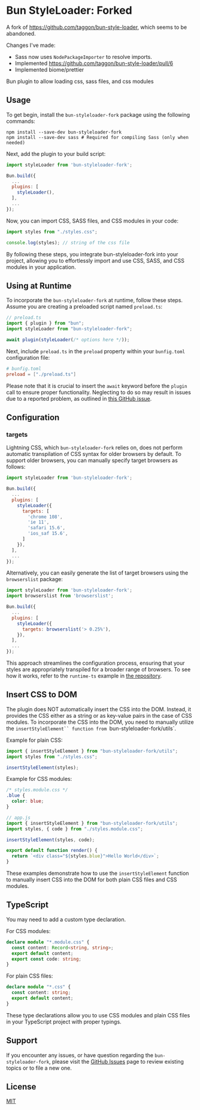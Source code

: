# Bun StyleLoader: Forked

A fork of https://github.com/taggon/bun-style-loader, which seems to be abandoned.

Changes I've made:

- Sass now uses `NodePackageImporter` to resolve imports.
- Implemented https://github.com/taggon/bun-style-loader/pull/6
- Implemented biome/prettier

Bun plugin to allow loading css, sass files, and css modules

## Usage

To get begin, install the `bun-styleloader-fork` package using the following commands:

```shell
npm install --save-dev bun-styleloader-fork
npm install --save-dev sass # Required for compiling Sass (only when needed)
```

Next, add the plugin to your build script:

```js
import styleLoader from 'bun-styleloader-fork';

Bun.build({
  ...
  plugins: [
    styleLoader(),
  ],
  ...
});
```

Now, you can import CSS, SASS files, and CSS modules in your code:

```js
import styles from "./styles.css";

console.log(styles); // string of the css file
```

By following these steps, you integrate bun-styleloader-fork into your project, allowing you to effortlessly import and use CSS, SASS, and CSS modules in your application.

## Using at Runtime

To incorporate the `bun-styleloader-fork` at runtime, follow these steps. Assume you are creating a preloaded script named `preload.ts`:

```js
// preload.ts
import { plugin } from "bun";
import styleLoader from "bun-styleloader-fork";

await plugin(styleLoader(/* options here */));
```

Next, include `preload.ts` in the `preload` property within your `bunfig.toml` configuration file:

```toml
# bunfig.toml
preload = ["./preload.ts"]
```

Please note that it is crucial to insert the `await` keyword before the `plugin` call to ensure proper functionality. Neglecting to do so may result in issues due to a reported problem, as outlined in [this GitHub issue](https://github.com/oven-sh/bun/issues/5520).

## Configuration

### targets

Lightning CSS, which `bun-styleloader-fork` relies on, does not perform automatic transpilation of CSS syntax for older browsers by default. To support older browsers, you can manually specify target browsers as follows:

```js
import styleLoader from 'bun-styleloader-fork';

Bun.build({
  ...
  plugins: [
    styleLoader({
      targets: [
        'chrome 108',
        'ie 11',
        'safari 15.6',
        'ios_saf 15.6',
      ]
    }),
  ],
  ...
});
```

Alternatively, you can easily generate the list of target browsers using the `browserslist` package:

```js
import styleLoader from 'bun-styleloader-fork';
import browserslist from 'browserslist';

Bun.build({
  ...
  plugins: [
    styleLoader({
      targets: browserslist('> 0.25%'),
    }),
  ],
  ...
});
```

This approach streamlines the configuration process, ensuring that your styles are appropriately transpiled for a broader range of browsers. To see how it works, refer to the `runtime-ts` example in [the repository](https://github.com/jlsnow301/bun-styleloader-fork).

## Insert CSS to DOM

The plugin does NOT automatically insert the CSS into the DOM. Instead, it provides the CSS either as a string or as key-value pairs in the case of CSS modules. To incorporate the CSS into the DOM, you need to manually utilize the `insertStyleElement`` function from `bun-styleloader-fork/utils`.

Example for plain CSS:

```js
import { insertStyleElement } from "bun-styleloader-fork/utils";
import styles from "./styles.css";

insertStyleElement(styles);
```

Example for CSS modules:

```css
/* styles.module.css */
.blue {
  color: blue;
}
```

```js
// app.js
import { insertStyleElement } from "bun-styleloader-fork/utils";
import styles, { code } from "./styles.module.css";

insertStyleElement(styles, code);

export default function render() {
  return `<div class="${styles.blue}">Hello World</div>`;
}
```

These examples demonstrate how to use the `insertStyleElement` function to manually insert CSS into the DOM for both plain CSS files and CSS modules.

## TypeScript

You may need to add a custom type declaration.

For CSS modules:

```typescript
declare module "*.module.css" {
  const content: Record<string, string>;
  export default content;
  export const code: string;
}
```

For plain CSS files:

```typescript
declare module "*.css" {
  const content: string;
  export default content;
}
```

These type declarations allow you to use CSS modules and plain CSS files in your TypeScript project with proper typings.

## Support

If you encounter any issues, or have question regarding the `bun-styleloader-fork`, please visit the [GitHub Issues](https://github.com/jlsnow301/bun-styleloader-fork) page to review existing topics or to file a new one.

## License

[MIT](./LICENSE)
